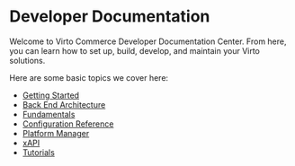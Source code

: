 ﻿# Developer Documentation
Welcome to Virto Commerce Developer Documentation Center. From here, you can learn how to set up, build, develop, and maintain your Virto solutions.

Here are some basic topics we cover here:

+ [Getting Started](Getting-Started/system-requirements.md)
+ [Back End Architecture](Back-End-Architecture/01-tech-stack.md)
+ [Fundamentals](Fundamentals/Caching/01-overview.md)
+ [Configuration Reference](Configuration-Reference/appsettingsjson.md)
+ [Platform Manager](Platform-Manager/style-guide.md)
+ [xAPI](GraphQL-Storefront-API-Reference-xAPI/index.md)
+ [Tutorials](Tutorials-and-How-tos/Tutorials/creating-custom-module.md)

<!---If you want to get back to our home page, click [here](link-to-home-page).-->
